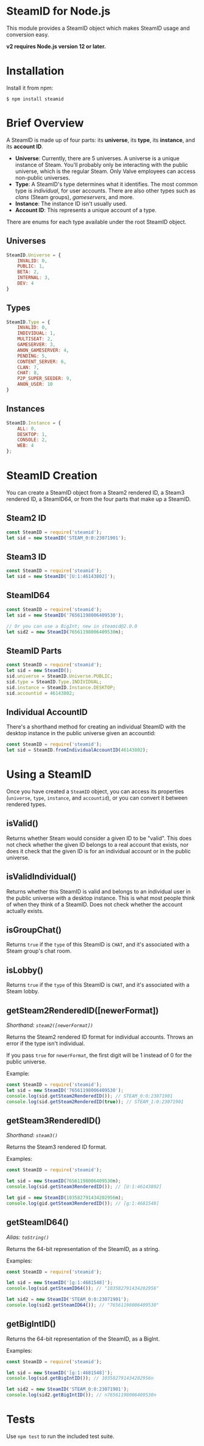 # SteamID for Node.js

This module provides a SteamID object which makes SteamID usage and conversion easy.

**v2 requires Node.js version 12 or later.**

# Installation

Install it from npm:

    $ npm install steamid

# Brief Overview

A SteamID is made up of four parts: its **universe**, its **type**, its **instance**, and its **account ID**.

- **Universe**: Currently, there are 5 universes. A universe is a unique instance of Steam. You'll probably only be interacting with the public universe, which is the regular Steam. Only Valve employees can access non-public universes.
- **Type**: A SteamID's type determines what it identifies. The most common type is *individual*, for user accounts. There are also other types such as *clans* (Steam groups), *gameservers*, and more.
- **Instance**: The instance ID isn't usually used.
- **Account ID**: This represents a unique account of a type.

There are enums for each type available under the root SteamID object.

## Universes

```js
SteamID.Universe = {
	INVALID: 0,
	PUBLIC: 1,
	BETA: 2,
	INTERNAL: 3,
	DEV: 4
}
```

## Types

```js
SteamID.Type = {
	INVALID: 0,
	INDIVIDUAL: 1,
	MULTISEAT: 2,
	GAMESERVER: 3,
	ANON_GAMESERVER: 4,
	PENDING: 5,
	CONTENT_SERVER: 6,
	CLAN: 7,
	CHAT: 8,
	P2P_SUPER_SEEDER: 9,
	ANON_USER: 10
}
```

## Instances

```js
SteamID.Instance = {
	ALL: 0,
	DESKTOP: 1,
	CONSOLE: 2,
	WEB: 4
};
```

# SteamID Creation

You can create a SteamID object from a Steam2 rendered ID, a Steam3 rendered ID, a SteamID64, or from the four parts that make up a SteamID.

## Steam2 ID

```js
const SteamID = require('steamid');
let sid = new SteamID('STEAM_0:0:23071901');
```

## Steam3 ID

```js
const SteamID = require('steamid');
let sid = new SteamID('[U:1:46143802]');
```

## SteamID64

```js
const SteamID = require('steamid');
let sid = new SteamID('76561198006409530');

// Or you can use a BigInt; new in steamid@2.0.0
let sid2 = new SteamID(76561198006409530n);
```

## SteamID Parts

```js
const SteamID = require('steamid');
let sid = new SteamID();
sid.universe = SteamID.Universe.PUBLIC;
sid.type = SteamID.Type.INDIVIDUAL;
sid.instance = SteamID.Instance.DESKTOP;
sid.accountid = 46143802;
```

## Individual AccountID

There's a shorthand method for creating an individual SteamID with the desktop instance in the public universe given an accountid:

```js
const SteamID = require('steamid');
let sid = SteamID.fromIndividualAccountID(46143802);
```

# Using a SteamID

Once you have created a `SteamID` object, you can access its properties (`universe`, `type`, `instance`, and `accountid`),
or you can convert it between rendered types.

## isValid()

Returns whether Steam would consider a given ID to be "valid". This does not check whether the given ID belongs to a
real account that exists, nor does it check that the given ID is for an individual account or in the public universe.

## isValidIndividual()

Returns whether this SteamID is valid and belongs to an individual user in the public universe with a desktop instance.
This is what most people think of when they think of a SteamID. Does not check whether the account actually exists.

## isGroupChat()

Returns `true` if the `type` of this SteamID is `CHAT`, and it's associated with a Steam group's chat room.

## isLobby()

Returns `true` if the `type` of this SteamID is `CHAT`, and it's associated with a Steam lobby.

## getSteam2RenderedID([newerFormat])

*Shorthand: `steam2([newerFormat])`*

Returns the Steam2 rendered ID format for individual accounts. Throws an error if the type isn't individual.

If you pass `true` for `newerFormat`, the first digit will be 1 instead of 0 for the public universe.

Example:

```js
const SteamID = require('steamid');
let sid = new SteamID('76561198006409530');
console.log(sid.getSteam2RenderedID()); // STEAM_0:0:23071901
console.log(sid.getSteam2RenderedID(true)); // STEAM_1:0:23071901
```

## getSteam3RenderedID()

*Shorthand: `steam3()`*

Returns the Steam3 rendered ID format.

Examples:

```js
const SteamID = require('steamid');

let sid = new SteamID(76561198006409530n);
console.log(sid.getSteam3RenderedID()); // [U:1:46143802]

let gid = new SteamID(103582791434202956n);
console.log(gid.getSteam3RenderedID()); // [g:1:4681548]
```

## getSteamID64()

*Alias: `toString()`*

Returns the 64-bit representation of the SteamID, as a string.

Examples:

```js
const SteamID = require('steamid');

let sid = new SteamID('[g:1:4681548]');
console.log(sid.getSteamID64()); // "103582791434202956"

let sid2 = new SteamID('STEAM_0:0:23071901');
console.log(sid2.getSteamID64()); // "76561198006409530"
```

## getBigIntID()

Returns the 64-bit representation of the SteamID, as a BigInt.

Examples:

```js
const SteamID = require('steamid');

let sid = new SteamID('[g:1:4681548]');
console.log(sid.getBigIntID()); // 103582791434202956n

let sid2 = new SteamID('STEAM_0:0:23071901');
console.log(sid2.getBigIntID()); // n76561198006409530n
```

# Tests

Use `npm test` to run the included test suite.

